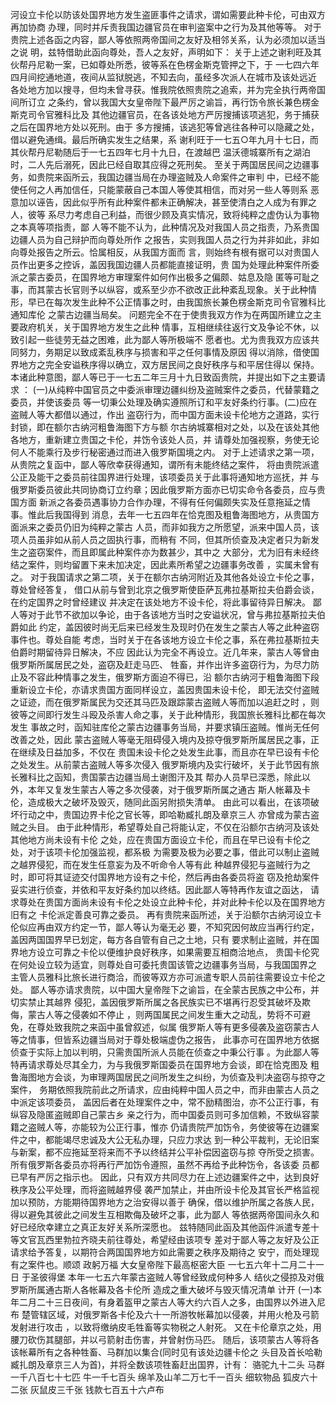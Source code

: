 <!-- { "loadSidebar": true } -->
河设立卡伦以防该处国界地方发生盗匪事件之请求，谓如需要此种卡伦，可由双方再加协商
办理，同时并斥责我国边疆官员在审判盗案中之行为及其他等等。
对于贵院上述各函之内容，鄙人等依照两帝国间之友好及相邻关系，认为必须加以适当之说
明，兹特借助此函向尊处，吾人之友好，声明如下：
关于上述之谢利旺及其伙帮丹尼勒一案，已如尊处所悉，彼等系在色楞金斯克管押之下，于
一七四六年四月间挖通地道，夜间从监狱脱逃，不知去向，虽经多次派人在城市及该处远近
各处地方加以搜寻，但均未曾寻获。惟我院依照贵院之追索，并为完全执行两帝国间所订立
之条约，曾以我国大女皇帝陛下最严厉之谕旨，再行饬令旅长兼色楞金斯克司令官雅科比及
其他边疆官员，在各该处地方严厉搜捕该项逃犯，务于捕获之后在国界地方处以死刑。由于
多方搜捕，该逃犯等曾逃往各种可以隐藏之处，借以避免通缉。最后所确实发生之结果，系
谢利旺于一七五○年九月十七日，而其伙帮丹尼勒随后于一七五四年七月十九日，在渡越巴
温沃德城寨所有之湖泊时，二人先后溺死，因此已经自取其应得之死刑矣。
至关于两国居民间之边疆事务，如贵院来函所云，我国边疆当局在办理盗贼及人命案件之审判
中，已经不能使任何之人再加信任，只能蒙蔽自己本国人等使其相信，而对另一些人等则系
恶意加以诬告，因此似乎所有此种案件都未正确解决，甚至使清白之人成为有罪之人，彼等
系尽力考虑自己利益，而很少顾及真实情况，致将纯粹之虚伪认为事物之本真等项指责，鄙
人等不能不认为，此种情况及对我国人员之指责，乃系贵国边疆人员为自己辩护而向尊处所作
之报告，实则我国人员之行为并非如此，非如向尊处报告之所云。恰属相反，从我国方面而
言，则始终有根有据可以对贵国人员作出更多之控诉，盖因我国边疆人员都能直接证明，贵
国为处理此种案件所委派之蒙古委员，在国界地方审理案件如何作出极多之偏颇、姑息及隐
匿等可耻之事，而其蒙古长官则予以纵容，或系至少亦不欲改正此种紊乱现象。关于此种情
形，早已在每次发生此种不公正情事之时，由我国旅长兼色楞金斯克司令官雅科比通知库伦
之蒙古边疆当局矣。
问题完全不在于使贵我双方作为在两国所建立之主要政府机关，关于国界地方发生之此种
情事，互相继续往返行文及争论不休，以致引起一些徒劳无益之困难，此为鄙人等所极端不
愿者也。尤为贵我双方应该共同努力，务期足以致成紊乱秩序与损害和平之任何事情及原因
得以消除，借使国界地方之完全安谥秩序得以确立，双方居民间之良好秩序与和平居住得以
保持。本诸此种意图，鄙人等已于一七五二年三月十九日致函贵院，并提出如下之主要请求
：
(一)从纯粹中国官员之中委派审理边疆纠纷及盗贼案件之委员，代替蒙籍之委员，并使该委员
等一切秉公处理及确实遵照所订和平友好条约行事。(二)应在盗贼人等大都借以通过，作出
盗窃行为，而中国方面未设卡伦地方之道路，实行封锁，即在额尔古纳河粗鲁海图下方与额
尔古纳城寨相对之处，以及在该处其他各地方，重新建立贵国之卡伦，并饬令该处人员，并
请尊处加强视察，务使无论何人不能乘行及步行秘密通过而进入俄罗斯国境之内。
对于上述请求之第一项，从贵院之复函中，鄙人等欣幸获得通知，谓所有未能终结之案件，
将由贵院派遣公正及能干之委员前往国界进行处理，该项委员关于此事将通知地方巡抚，并
与俄罗斯委员彼此共同协商订立约章；因此俄罗斯方面亦已切实命令各委员，应与贵国方面
新派之各委员遇事协力合作办理，不得有任何偏颇失实及任意拖延之情事。惟此后我国得到
消息，去年一七五四年在恰克图及粗鲁海图地方，从贵国方面派来之委员仍旧为纯粹之蒙古
人员，而非如我方之所愿望，派来中国人员，该项人员虽非如从前人员之固执行事，而稍有
不同，但其所侦查及决定者只为新发生之盗窃案件，而且即属此种案件亦为数甚少，其中之
大部分，尤为旧有未经终结之案件，则均留置下来未加决定，因此素所希望之边疆事务改善
，实属未曾有之。
对于我国请求之第二项，关于在额尔古纳河附近及其他各处设立卡伦之事，尊处曾经答复，
借口从前与曾到北京之俄罗斯使臣萨瓦弗拉基斯拉夫伯爵会谈，在约定国界之时曾经建议
并决定在该处地方不设卡伦，将此事留待异日解决。
鄙人等对于此节不欲加以争论，由于各该地方当时之安谥状况，曾与弗拉基斯拉夫伯爵如此
约定，盖因彼时尚无后来已经发生及现时仍在发生之蒙古人等之此种盗窃事件也。尊处自能
考虑，当时关于在各该地方设立卡伦之事，系在弗拉基斯拉夫伯爵时期留待异日解决，不应
因此认为完全不再设立。近几年来，蒙古人等曾由俄罗斯所属居民之处，盗窃及赶走马匹、
牲畜，并作出许多盗窃行为，为尽力防止及不容此种情事之发生，俄罗斯方面迫不得已，沿
额尔古纳河于粗鲁海图下段重新设立卡伦，亦请求贵国方面同样设立，盖因贵国未设卡伦，
即无法交付盗贼之证迹，而在俄罗斯属民为交还其马匹及跟踪蒙古盗贼人等而加以追赶之时
，则彼等之间即行发生斗殴及杀害人命之事，关于此种情形，我国旅长雅科比都在每次发生
事故之时，函知驻库伦之蒙古边疆事务当局，并要求镇压盗贼。惟尚无任何改善之处，因此
蒙古盗贼人等毫无阻碍侵入境内及掠夺俄罗斯所属居民之事，正在继续及日益加多，不仅在
贵国未设卡伦之处发生此事，而且亦在早已设有卡伦之处发生。从前蒙古盗贼人等多次侵入
俄罗斯境内及实行破坏，关于此节因有旅长雅科比之函知，贵国蒙古边疆当局土谢图汗及其
帮办人员早已深悉，除此以外，本年又复发生蒙古人等之多次侵袭，对于俄罗斯所属之通古
斯人帐幕及卡伦，造成极大之破坏及毁灭，随同此函另附损失清单。
由此可以看出，在该项破坏行动之中，贵国边界卡伦之官长等，即哈勒臧扎朗及章京三人
亦曾成为蒙古盗贼之头目。
由于此种情形，希望尊处自己将能认定，不仅在沿额尔古纳河及该处其他地方尚未设有卡伦
之处，应在贵国方面设立卡伦，而且在早已设有卡伦之处，对于该项卡伦加强监视，都系极
为需要及极为必要之事，借此可以制止盗贼之越界侵犯，而在发生任意妄为及不听命令人等有此
种越界侵犯与盗贼行为之时，即可将其证迹交付国界地方设有之卡伦，然后再由各委员将盗
窃及抢劫案件妥实进行侦查，并依和平友好条约加以终结。因此鄙人等特再作友谊之函达，
请求尊处在贵国方面尚未设有卡伦之处设立此种卡伦，并对此种卡伦以及在国界地方旧有之
卡伦派定善良可靠之委员。
再有贵院来函所述，关于沿额尔古纳河设立卡伦似应再由双方约定一节，鄙人等认为毫无必
要，不知究因何故应当再行约定，盖因两国国界早已划定，每方各自管有自己之土地，只有
要求制止盗贼，并在国界地方设立可靠之卡伦以便维护良好秩序，如果需要互相商洽地点，
贵国卡伦究在何处设立较为适宜，则尊处自可委托贵国该管之边疆事务当局，与我国国界之
主管人员雅科比旅长进行商洽，而彼等双方亦可派遣专职人员前往需要设立卡伦之处。
鄙人等亦请求贵院，以中国大皇帝陛下之谕旨，在全蒙古民族之中公布，并切实禁止其越界
侵犯，盖因俄罗斯所属之各民族实已不堪再行忍受其破坏及欺侮，蒙古人等之侵袭如不停止
，则两国属民之间发生重大之动乱，势将不可避免，在尊处致我院之来函中虽曾叙述，似属
俄罗斯人等有更多侵袭及盗窃蒙古人等之情事，但皆系边疆当局对于尊处极端虚伪之报告，
此事亦可在国界地方依据侦查于实际上加以判明，只需贵国所派人员能在侦查之中秉公行事
。为此鄙人等特再请求尊处尽其全力，为与我俄罗斯国委员在国界地方会谈，即在恰克图及
粗鲁海图地方会谈，为审理两国居民之间所发生之纠纷，为侦查及判决盗窃与掠夺之案件，
务期依照我院前此之所请求，应由纯粹中国人员之中，而非由蒙古人员之中派定该项委员，
盖因后者在处理案件之中，常不励精图治，亦不公正行事，有纵容及隐匿盗贼即自己蒙古乡
亲之行为，而中国委员则可多加信赖，不致纵容蒙籍之盗贼人等，亦能较为公正行事，惟亦
仍请贵院严加饬令，务使彼等在边疆案件之中，都能竭尽忠诚及大公无私办理，只应力求达
到一种公平裁判，无论旧案与新案，都不应拖延至将来而不予以终结并公平补偿因盗窃与掠
夺所受之损害。所有俄罗斯各委员亦将再行严加饬令遵照，虽然不再给予此种饬令，各该委
员都已早有严厉之指示也。
因此，只有双方共同尽力在上述边疆案件之中，达到良好秩序及公平处理，而将盗贼越界侵
袭严加禁止，并由所设卡伦及其官长严格监视加以预防，方能期待国界地方之治安得以善于
确保，借以维护所属之各族人民，得以避免其彼此之间发生互相欺侮及破坏之事，此为鄙人
等依据两帝国间永久和好已经欣幸建立之真正友好关系所深愿也。
兹特随同此函及其他函件派遣专差十等文官瓦西里勃拉齐晓夫前往尊处，希望经由该项专
差对于鄙人等之友好及公正请求给予答复，以期符合两国国界地方如此需要之秩序及期待之
安宁，而处理现有之案件也。顺颂
政躬万福
大女皇帝陛下最高枢密大臣
一七五六年十二月二十一日
于圣彼得堡
本年一七五六年蒙古盗贼人等曾经致成何种多人
结伙之侵掠及对俄罗斯所属通古斯人各帐幕及各卡伦所
造成之重大破坏与毁灭情况清单
计开
(一)本年二月二十三日夜间，有身着盔甲之蒙古人等大约六百人之多，由国界以外进入尼布
楚管辖区域，对俄罗斯各卡伦及六十一所游牧帐幕加以侵袭，并用火枪及弓箭发射进行攻击
，以致将缴纳皮毛牲畜等实物税之人射死。
又在卡伦章京之处，用腰刀砍伤其腿部，并以弓箭射击伤害，并曾射伤马匹。
随后，该项蒙古人等将各该帐幕所有之各种牲畜、马群加以集合(同时见有该处边疆卡伦之
头目及首长哈勒臧扎朗及章京三人为首)，并将全数该项牲畜赶出国界，计有：
骆驼九十二头
马群一千八百七十七匹
牛一千七百头
绵羊及山羊二万七千一百头
细软物品
狐皮六十二张
灰鼠皮三千张
钱款七百五十六卢布
